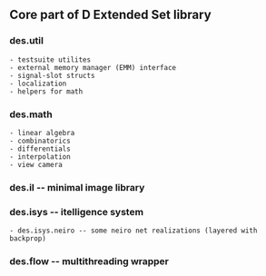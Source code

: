 ## Core part of D Extended Set library

### des.util

    - testsuite utilites
    - external memory manager (EMM) interface
    - signal-slot structs
    - localization
    - helpers for math

### des.math 

    - linear algebra
    - combinatorics
    - differentials
    - interpolation
    - view camera

### des.il -- minimal image library

### des.isys -- itelligence system

    - des.isys.neiro -- some neiro net realizations (layered with backprop)

### des.flow -- multithreading wrapper
